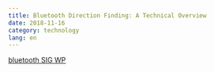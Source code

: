 ```yaml
---
title: Bluetooth Direction Finding: A Technical Overview
date: 2018-11-16
category: technology
lang: en
---
```

[bluetooth SIG WP](https://3pl46c46ctx02p7rzdsvsg21-wpengine.netdna-ssl.com/wp-content/uploads/Files/developer/1903_RDF_Technical_Overview_FINAL.pdf)
